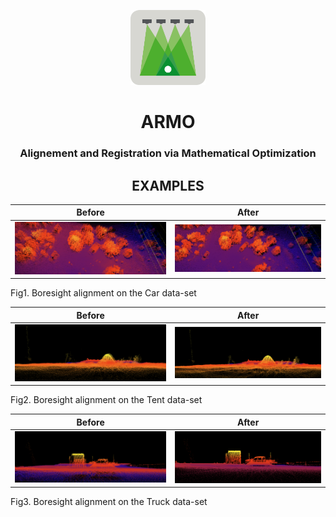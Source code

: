 <p align="center">
  <a href="https://github.com/hhijazi/ARMO">
    <img src="lidar-icon.png" width="120" alt="ARMO">
  </a>
</p>
<H1 align="center"> ARMO </H1>
<H3 align="center"> Alignement and Registration via Mathematical Optimization </H3>


<H2 align="center"> EXAMPLES </H2>

Before             |  After
:-------------------------:|:-------------------------:
![](https://raw.githubusercontent.com/coin-or/Gravity/Align/data_sets/LiDAR/Cars_before.png)  |  ![](https://raw.githubusercontent.com/coin-or/Gravity/Align/data_sets/LiDAR/Cars_after.png)

Fig1. Boresight alignment on the Car data-set

Before             |  After
:-------------------------:|:-------------------------:
![](https://raw.githubusercontent.com/coin-or/Gravity/Align/data_sets/LiDAR/Tent_before.png)  |  ![](https://raw.githubusercontent.com/coin-or/Gravity/Align/data_sets/LiDAR/Tent_after.png)

Fig2. Boresight alignment on the Tent data-set

Before             |  After
:-------------------------:|:-------------------------:
![](https://raw.githubusercontent.com/coin-or/Gravity/Align/data_sets/LiDAR/Truck_before.png)  |  ![](https://raw.githubusercontent.com/coin-or/Gravity/Align/data_sets/LiDAR/Truck_after.png)

Fig3. Boresight alignment on the Truck data-set
